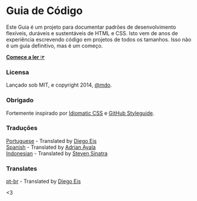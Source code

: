 # Guia de Código

Este Guia é um projeto para documentar padrões de desenvolvimento flexíveis, duráveis e sustentáveis de HTML e CSS. Isto vem de anos de experiência escrevendo código em projetos de todos os tamanhos. Isso não é um guia definitivo, mas é um começo.

**[Comece a ler ☞](http://diegoeis.github.io/code-guide/pt-br)**

### Licensa

Lançado sob MIT, e copyright 2014, [@mdo](http://twitter.com/mdo/).

### Obrigado

Fortemente inspirado por [Idiomatic CSS](https://github.com/necolas/idiomatic-css) e [GitHub Styleguide](http://github.com/styleguide).

### Traduções

[Portuguese](http://diegoeis.github.io/code-guide/) - Translated by [Diego Eis](http://tableless.com.br/)  
[Spanish](http://adrianayala.mx/code-guide/es/) - Translated by [Adrian Ayala](http://adrianayala.mx/)  
[Indonesian](http://diagramatics.github.io/code-guide-id) - Translated by [Steven Sinatra](http://diagramatics.me)  

### Translates

[pt-br](http://diegoeis.github.io/code-guide/pt-br/) - Translated by [Diego Eis](http://tableless.com.br/)

<3
